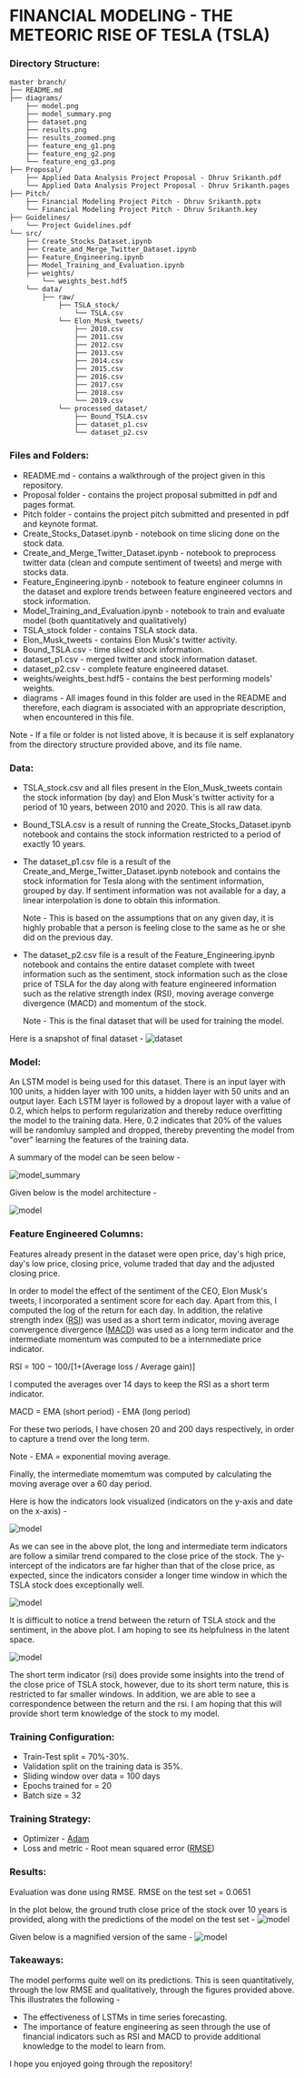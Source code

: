 # FINANCIAL MODELING - THE METEORIC RISE OF TESLA (TSLA)

### Directory Structure:
```
master branch/ 
├── README.md 
├── diagrams/
	├── model.png
	├── model_summary.png
	├── dataset.png
	├── results.png
	├── results_zoomed.png
	├── feature_eng_g1.png
	├── feature_eng_g2.png
	└── feature_eng_g3.png
├── Proposal/ 
	├── Applied Data Analysis Project Proposal - Dhruv Srikanth.pdf 
	└── Applied Data Analysis Project Proposal - Dhruv Srikanth.pages 
├── Pitch/ 
	├── Financial Modeling Project Pitch - Dhruv Srikanth.pptx 
	└── Financial Modeling Project Pitch - Dhruv Srikanth.key 
├── Guidelines/ 
	└── Project Guidelines.pdf 
└── src/ 
	├── Create_Stocks_Dataset.ipynb 
	├── Create_and_Merge_Twitter_Dataset.ipynb 
	├── Feature_Engineering.ipynb 
	├── Model_Training_and_Evaluation.ipynb 
	├── weights/ 
		└── weights_best.hdf5 
	└── data/ 
		├── raw/ 
			├── TSLA_stock/ 
				└── TSLA.csv 
			└── Elon_Musk_tweets/ 
				├── 2010.csv 
				├── 2011.csv 
				├── 2012.csv 
				├── 2013.csv 
				├── 2014.csv 
				├── 2015.csv 
				├── 2016.csv 
				├── 2017.csv 
				├── 2018.csv 
				└── 2019.csv 
			└── processed_dataset/ 
				├── Bound_TSLA.csv 
				├── dataset_p1.csv 
				└── dataset_p2.csv
```

### Files and Folders:

- README.md - contains a walkthrough of the project given in this repository.
- Proposal folder - contains the project proposal submitted in pdf and pages format.
- Pitch folder - contains the project pitch submitted and presented in pdf and keynote format.
- Create_Stocks_Dataset.ipynb - notebook on time slicing done on the stock data.
- Create_and_Merge_Twitter_Dataset.ipynb - notebook to preprocess twitter data (clean and compute sentiment of tweets) and merge with stocks data.
- Feature_Engineering.ipynb - notebook to feature engineer columns in the dataset and explore trends between feature engineered vectors and stock information.
- Model_Training_and_Evaluation.ipynb - notebook to train and evaluate model (both quantitatively and qualitatively)
- TSLA_stock folder - contains TSLA stock data.
- Elon_Musk_tweets - contains Elon Musk's twitter activity.
- Bound_TSLA.csv - time sliced stock information.
- dataset_p1.csv  - merged twitter and stock information dataset.
- dataset_p2.csv - complete feature engineered dataset.
- weights/weights_best.hdf5 - contains the best performing models' weights.
- diagrams - All images found in this folder are used in the README and therefore, each diagram is associated with an appropriate description, when encountered in this file.

Note - If a file or folder is not listed above, it is because it is self explanatory from the directory structure provided above, and its file name.

### Data:
- TSLA_stock.csv and all files present in the Elon_Musk_tweets contain the stock information (by day) and Elon Musk's twitter activity for a period of 10 years, between 2010 and 2020. This is all raw data.
- Bound_TSLA.csv is a result of running the Create_Stocks_Dataset.ipynb notebook and contains the stock information restricted to a period of exactly 10 years.

- The dataset_p1.csv file is a result of the Create_and_Merge_Twitter_Dataset.ipynb notebook and contains the stock information for Tesla along with the sentiment information, grouped by day. If sentiment information was not available for a day, a linear interpolation is done to obtain this information. 

	Note - This is based on the assumptions that on any given day, it is highly probable that a person is feeling close to the same as he or she did on the previous day. 

- The dataset_p2.csv file is a result of the Feature_Engineering.ipynb notebook and contains the entire dataset complete with tweet information such as the sentiment, stock information such as the close price of TSLA for the day along with feature engineered information such as the relative strength index (RSI), moving average converge divergence (MACD) and momentum of the stock. 

	Note - This is the final dataset that will be used for training the model.

Here is a snapshot of final dataset - 
![dataset](diagrams/dataset.png)

### Model:

An LSTM model is being used for this dataset. There is an input layer with 100 units, a hidden layer with 100 units, a hidden layer with 50 units and an output layer. Each LSTM layer is followed by a dropout layer with a value of 0.2, which helps to perform regularization and thereby reduce overfitting the model to the training data. Here, 0.2 indicates that 20% of the values will be randomluy sampled and dropped, thereby preventing the model from "over" learning the features of the training data.

A summary of the model can be seen below - 

![model_summary](diagrams/model_summary.png)

Given below is the model architecture - 

![model](diagrams/model.png)


### Feature Engineered Columns:
Features already present in the dataset were open price, day's high price, day's low price,  closing price, volume traded that day and the adjusted closing price.

In order to model the effect of the sentiment of the CEO, Elon Musk's tweets, I incorporated a sentiment score for each day. Apart from this, I computed the log of the return for each day. In addition, the relative strength index ([RSI](https://www.investopedia.com/terms/r/rsi.asp)) was used as a short term indicator, moving average convergence divergence ([MACD](https://www.investopedia.com/terms/m/macd.asp))	was used as a long term indicator and the intermediate momentum was computed to be a internmediate price indicator.

RSI = 100 − 100​/[1+(Average loss / Average gain)​]

I computed the averages over 14 days to keep the RSI as a short term indicator.

MACD = EMA (short period) - EMA (long period)

For these two periods, I have chosen 20 and 200 days respectively, in order to capture a trend over the long term.

Note - EMA = exponential moving average.

Finally, the intermediate momemtum was computed by calculating the moving average over a 60 day period.

Here is how the indicators look visualized (indicators on the y-axis and date on the x-axis) - 

![model](diagrams/feature_eng_g1.png)

As we can see in the above plot, the long and intermediate term indicators are follow a similar trend compared to the close price of the stock. The y-intercept of the indicators are far higher than that of the close price, as expected, since the indicators consider a longer time window in which the TSLA stock does exceptionally well.

![model](diagrams/feature_eng_g2.png)

It is difficult to notice a trend between the return of TSLA stock and the sentiment, in the above plot. I am hoping to see its helpfulness in the latent space.

![model](diagrams/feature_eng_g3.png)

The short term indicator (rsi) does provide some insights into the trend of the close price of TSLA stock, however, due to its short term nature, this is restricted to far smaller windows. In addition, we are able to see a correspondence between the return and the rsi. I am hoping that this will provide short term knowledge of the stock to my model.

### Training Configuration:
- Train-Test split = 70%-30%.
- Validation split on the training data is 35%.
- Sliding window over data = 100 days
- Epochs trained for = 20
- Batch size = 32

### Training Strategy:
- Optimizer - [Adam](https://arxiv.org/abs/1412.6980)
- Loss and metric - Root mean squared error ([RMSE](https://www.tensorflow.org/api_docs/python/tf/keras/metrics/RootMeanSquaredError))

### Results:
Evaluation was done using RMSE.
RMSE on the test set = 0.0651

In the plot below,  the ground truth close price of the stock over 10 years is provided, along with the predictions of the model on the test set - 
![model](diagrams/results.png)

Given below is a magnified version of the same - 
![model](diagrams/results_zoomed.png)

### Takeaways:
The model performs quite well on its predictions. This is seen quantitatively, through the low RMSE and qualitatively, through the figures provided above. This illustrates the following - 
- The effectiveness of LSTMs in time series forecasting.
- The importance of feature engineering as seen through the use of financial indicators such as RSI and MACD to provide additional knowledge to the model to learn from.

I hope you enjoyed going through the repository!


